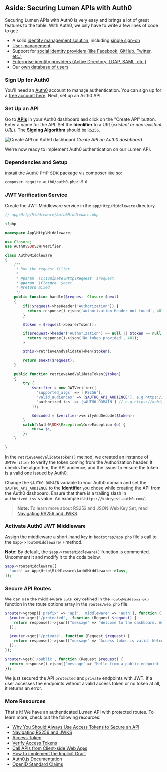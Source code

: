 ## Aside: Securing Lumen APIs with Auth0

Securing Lumen APIs with Auth0 is very easy and brings a lot of great features to the table. With Auth0, we only have to write a few lines of code to get:

- A solid [identity management solution](https://auth0.com/user-management), including [single sign-on](https://auth0.com/docs/sso/single-sign-on)
- [User management](https://auth0.com/docs/user-profile)
- Support for [social identity providers (like Facebook, GitHub, Twitter, etc.)](https://auth0.com/docs/identityproviders)
- [Enterprise identity providers (Active Directory, LDAP, SAML, etc.)](https://auth0.com/enterprise)
- Our [own database of users](https://auth0.com/docs/connections/database/mysql)

### Sign Up for Auth0

You'll need an [Auth0](https://auth0.com) account to manage authentication. You can sign up for a <a href="https://auth0.com/signup" data-amp-replace="CLIENT_ID" data-amp-addparams="anonId=CLIENT_ID(cid-scope-cookie-fallback-name)">free account here</a>. Next, set up an Auth0 API.

### Set Up an API

Go to [**APIs**](https://manage.auth0.com/#/apis) in your Auth0 dashboard and click on the "Create API" button. Enter a name for the API. Set the **Identifier** to a URL(_existent or non-existent URL_). The **Signing Algorithm** should be `RS256`.

![Create API on Auth0 dashboard](https://cdn2.auth0.com/docs/media/articles/api-auth/create-api.png)
_Create API on Auth0 dashboard_

We're now ready to implement Auth0 authentication on our Lumen API.

### Dependencies and Setup

Install the Auth0 PHP SDK package via composer like so:

```bash
composer require auth0/auth0-php:~5.0
```

### JWT Verification Service

Create the JWT Middleware service in the `app/Http/Middleware` directory.

```php
// app/Http/Middleware/Auth0Middleware.php

<?php

namespace App\Http\Middleware;

use Closure;
use Auth0\SDK\JWTVerifier;

class Auth0Middleware
{
    /**
     * Run the request filter.
     *
     * @param  \Illuminate\Http\Request  $request
     * @param  \Closure  $next
     * @return mixed
     */
    public function handle($request, Closure $next)
    {
        if(!$request->hasHeader('Authorization')) {
          return response()->json('Authorization Header not found', 401);
        }

        $token = $request->bearerToken();

        if($request->header('Authorization') == null || $token == null) {
          return response()->json('No token provided', 401);
        }

        $this->retrieveAndValidateToken($token);

        return $next($request);
    }

    public function retrieveAndValidateToken($token)
    {
        try {
            $verifier = new JWTVerifier([
              'supported_algs' => ['RS256'],
              'valid_audiences' => [$AUTH0_API_AUDIENCE'], e.g https://mylumenapi.com
              'authorized_iss' => [$AUTH0_DOMAIN'] // e.g https://kabiyesi.auth0.com/
            ]);

            $decoded = $verifier->verifyAndDecode($token);
        }
        catch(\Auth0\SDK\Exception\CoreException $e) {
            throw $e;
        };
    }

}
```


In the `retrieveAndValidateToken()` method, we created an instance of `JWTVerifier` to verify the token coming from the Authorization header. It checks the algorithm, the API audience, and the issuer to ensure the token is a valid one issued by Auth0.

Change the `$AUTH0_DOMAIN` variable to your Auth0 domain and set the `$AUTH0_API_AUDIENCE` to the **Identifier** you chose while creating the API from the Auth0 dashboard. Ensure that there is a trailing slash in `authorized_iss`'s value. An example is `https://kabiyesi.auth0.com/`.

> **Note:** To learn more about RS256 and JSON Web Key Set, read [Navigating RS256 and JWKS](https://auth0.com/blog/navigating-rs256-and-jwks/).

### Activate Auth0 JWT Middleware

Assign the middleware a short-hand key in `bootstrap/app.php` file's call to the `$app->routeMiddleware()` method. 

**Note:** By default, the `$app->routeMiddleware()` function is commented. Uncomment it and modify it to the code below.

```php
$app->routeMiddleware([
  'auth' => App\Http\Middleware\Auth0Middleware::class,
]);
```

### Secure API Routes

We can use the middleware `auth` key defined in the `routeMiddleware()` function in the route options array in the `routes/web.php` file.

```php
$router->group(['prefix' => 'api', 'middleware' => 'auth'], function () use ($router) {
  $router->get('/protected',  function (Request $request) {
    return response()->json(["message" => "Welcome to the dashboard. Access token is valid!"]);
  });

  $router->get('/private', function (Request $request) {
    return response()->json(["message" => "Access token is valid. Welcome to this private endpoint."]);
  });
});
```

```php
$router->get('/public', function (Request $request) {
  return response()->json(["message" => "Hello from a public endpoint! You don't need any token to access this URL..Yaaaay!"]);
});
```

We just secured the API `protected` and `private` endpoints with JWT. If a user accesses the endpoints without a valid access token or no token at all, it returns an error.

### More Resources

That's it! We have an authenticated Lumen API with protected routes. To learn more, check out the following resources:

* [Why You Should Always Use Access Tokens to Secure an API](https://auth0.com/blog/why-should-use-accesstokens-to-secure-an-api/)
* [Navigating RS256 and JWKS](https://auth0.com/blog/navigating-rs256-and-jwks/)
* [Access Token](https://auth0.com/docs/tokens/access-token)
* [Verify Access Tokens](https://auth0.com/docs/api-auth/tutorials/verify-access-token)
* [Call APIs from Client-side Web Apps](https://auth0.com/docs/api-auth/grant/implicit)
* [How to implement the Implicit Grant](https://auth0.com/docs/api-auth/tutorials/implicit-grant)
* [Auth0.js Documentation](https://auth0.com/docs/libraries/auth0js)
* [OpenID Standard Claims](https://openid.net/specs/openid-connect-core-1_0.html#StandardClaims)